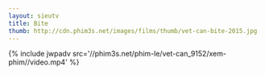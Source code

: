 ```yaml
---
layout: sieutv
title: Bite
thumb: http://cdn.phim3s.net/images/films/thumb/vet-can-bite-2015.jpg
---
```

{% include jwpadv src='//phim3s.net/phim-le/vet-can_9152/xem-phim//video.mp4' %}